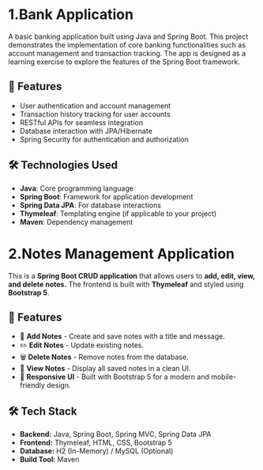 # 1.Bank Application

A basic banking application built using Java and Spring Boot. This project demonstrates the implementation of core banking functionalities such as account management and transaction tracking. The app is designed as a learning exercise to explore the features of the Spring Boot framework.

## 🚀 Features

- User authentication and account management
- Transaction history tracking for user accounts
- RESTful APIs for seamless integration
- Database interaction with JPA/Hibernate
- Spring Security for authentication and authorization

## 🛠️ Technologies Used

- **Java**: Core programming language
- **Spring Boot**: Framework for application development
- **Spring Data JPA**: For database interactions
- **Thymeleaf**: Templating engine (if applicable to your project)
- **Maven**: Dependency management

# 2.Notes Management Application

This is a **Spring Boot CRUD application** that allows users to **add, edit, view, and delete notes.** The frontend is built with **Thymeleaf** and styled using **Bootstrap 5**.

## 🚀 Features
- 📝 **Add Notes** - Create and save notes with a title and message.
- ✏️ **Edit Notes** - Update existing notes.
- 🗑️ **Delete Notes** - Remove notes from the database.
- 📜 **View Notes** - Display all saved notes in a clean UI.
- 🎨 **Responsive UI** - Built with Bootstrap 5 for a modern and mobile-friendly design.

## 🛠️ Tech Stack
- **Backend:** Java, Spring Boot, Spring MVC, Spring Data JPA
- **Frontend:** Thymeleaf, HTML, CSS, Bootstrap 5
- **Database:** H2 (In-Memory) / MySQL (Optional)
- **Build Tool:** Maven




